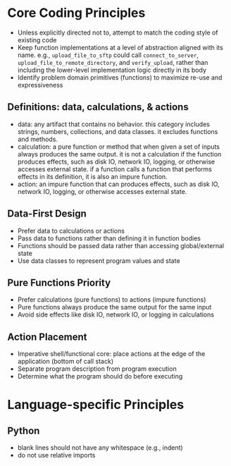 # Core Coding Principles

- Unless explicitly directed not to, attempt to match the coding style of existing code
- Keep function implementations at a level of abstraction aligned with its name. e.g., `upload_file_to_sftp` could call `connect_to_server`, `upload_file_to_remote_directory`, and `verify_upload`, rather than including the lower-level implementation logic directly in its body
- Identify problem domain primitives (functions) to maximize re-use and expressiveness

## Definitions: data, calculations, & actions

- data: any artifact that contains no behavior. this category includes strings, numbers, collections, and data classes. it excludes functions and methods.
- calculation: a pure function or method that when given a set of inputs always produces the same output. it is not a calculation if the function produces effects, such as disk IO, network IO, logging, or otherwise accesses external state. if a function calls a function that performs effects in its definition, it is also an impure function.
- action: an impure function that can produces effects, such as disk IO, network IO, logging, or otherwise accesses external state.

## Data-First Design
- Prefer data to calculations or actions
- Pass data to functions rather than defining it in function bodies
- Functions should be passed data rather than accessing global/external state
- Use data classes to represent program values and state

## Pure Functions Priority
- Prefer calculations (pure functions) to actions (impure functions)
- Pure functions always produce the same output for the same input
- Avoid side effects like disk IO, network IO, or logging in calculations

## Action Placement
- Imperative shell/functional core: place actions at the edge of the application (bottom of call stack)
- Separate program description from program execution
- Determine what the program should do before executing

# Language-specific Principles

## Python

- blank lines should not have any whitespace (e.g., indent)
- do not use relative imports
